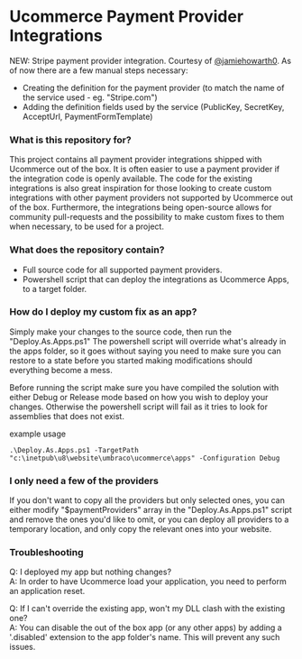 # Ucommerce Payment Provider Integrations

NEW: Stripe payment provider integration. Courtesy of [@jamiehowarth0](https://github.com/jamiehowarth0). As of now there are a few manual steps necessary: 
- Creating the definition for the payment provider (to match the name of the service used - eg. "Stripe.com")
- Adding the definition fields used by the service (PublicKey, SecretKey, AcceptUrl, PaymentFormTemplate)

### What is this repository for? ###

This project contains all payment provider integrations shipped with Ucommerce out of the box. It is often easier to use a payment provider if the integration code is openly available. The code for the existing integrations is also great inspiration for those looking to create custom integrations with other payment providers not supported by Ucommerce out of the box.
Furthermore, the integrations being open-source allows for community pull-requests and the possibility to make custom fixes to them when necessary, to be used for a project.

### What does the repository contain? ###

* Full source code for all supported payment providers.
* Powershell script that can deploy the integrations as Ucommerce Apps, to a target folder.

### How do I deploy my custom fix as an app? ###

Simply make your changes to the source code, then run the "Deploy.As.Apps.ps1" The powershell script will override what's already in the apps folder, so it goes without saying you need to make sure you can restore to a state before you started making modifications should everything become a mess.

Before running the script make sure you have compiled the solution with either Debug or Release mode based on how you wish to deploy your changes. Otherwise the powershell script will fail as it tries to look for assemblies that does not exist.

example usage
```
.\Deploy.As.Apps.ps1 -TargetPath "c:\inetpub\u8\website\umbraco\ucommerce\apps" -Configuration Debug
```

### I only need a few of the providers ###

If you don't want to copy all the providers but only selected ones, you can either modify "$paymentProviders" array in the "Deploy.As.Apps.ps1" script and remove the ones you'd like to omit, or you can deploy all providers to a temporary location, and only copy the relevant ones into your website.

### Troubleshooting ###

Q: I deployed my app but nothing changes?  
A: In order to have Ucommerce load your application, you need to perform an application reset.

Q: If I can't override the existing app, won't my DLL clash with the existing one?  
A: You can disable the out of the box app (or any other apps) by adding a '.disabled' extension to the app folder's name. This will prevent any such issues.


